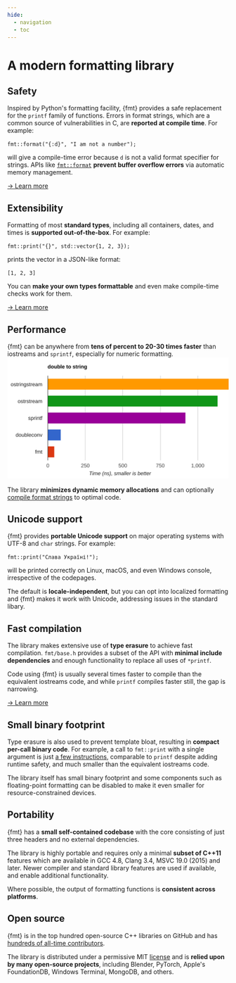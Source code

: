 ```yaml
---
hide:
  - navigation
  - toc
---
```


# A modern formatting library

<div class="features-container">

<div class="feature">
<h2>Safety</h2>
<p>
  Inspired by Python's formatting facility, {fmt} provides a safe replacement
  for the <code>printf</code> family of functions. Errors in format strings,
  which are a common source of vulnerabilities in C, are <b>reported at
  compile time</b>. For example:

  <pre><code class="language-cpp"
  >fmt::format("{:d}", "I am not a number");</code></pre>

  will give a compile-time error because <code>d</code> is not a valid
  format specifier for strings. APIs like <a href="api/#format">
  <code>fmt::format</code></a> <b>prevent buffer overflow errors</b> via
  automatic memory management.
</p>
<a href="api#compile-time-checks">→ Learn more</a>
</div>

<div class="feature">
<h2>Extensibility</h2>
<p>
  Formatting of most <b>standard types</b>, including all containers, dates,
  and times is <b>supported out-of-the-box</b>. For example:
  
  <pre><code class="language-cpp"
  >fmt::print("{}", std::vector{1, 2, 3});</code></pre>

  prints the vector in a JSON-like format:

  <pre><code>[1, 2, 3]</code></pre>

  You can <b>make your own types formattable</b> and even make compile-time
  checks work for them.
</p>
<a href="api#udt">→ Learn more</a>
</div>

<div class="feature">
<h2>Performance</h2>
<p>
  {fmt} can be anywhere from <b>tens of percent to 20-30 times faster</b> than
  iostreams and <code>sprintf</code>, especially for numeric formatting.

<a href="https://github.com/fmtlib/fmt?tab=readme-ov-file#benchmarks">
<img src="perf.svg">
</a>

  The library <b>minimizes dynamic memory allocations</b> and can optionally
  <a href="api#compile-api">compile format strings</a> to optimal code.
</p>
</div>

<div class="feature">
<h2>Unicode support</h2>
<p>
  {fmt} provides <b>portable Unicode support</b> on major operating systems
  with UTF-8 and <code>char</code> strings. For example:

  <pre><code class="language-cpp"
  >fmt::print("Слава Україні!");</code></pre>

  will be printed correctly on Linux, macOS, and even Windows console,
  irrespective of the codepages.
</p>
<p>
  The default is <b>locale-independent</b>, but you can opt into localized
  formatting and {fmt} makes it work with Unicode, addressing issues in the
  standard libary.
</p>
</div>

<div class="feature">
<h2>Fast compilation</h2>
<p>
  The library makes extensive use of <b>type erasure</b> to achieve fast
  compilation. <code>fmt/base.h</code> provides a subset of the API with
  <b>minimal include dependencies</b> and enough functionality to replace
  all uses of <code>*printf</code>.
</p>
<p>
  Code using {fmt} is usually several times faster to compile than the
  equivalent iostreams code, and while <code>printf</code> compiles faster
  still, the gap is narrowing.
</p>
<a href=
"https://github.com/fmtlib/fmt?tab=readme-ov-file#compile-time-and-code-bloat">
→ Learn more</a>
</div>

<div class="feature">
<h2>Small binary footprint</h2>
<p>
  Type erasure is also used to prevent template bloat, resulting in <b>compact
  per-call binary code</b>. For example, a call to <code>fmt::print</code> with
  a single argument is just <a href="https://godbolt.org/g/TZU4KF">a few
  instructions</a>, comparable to <code>printf</code> despite adding
  runtime safety, and much smaller than the equivalent iostreams code.
</p>
<p>
  The library itself has small binary footprint and some components such as
  floating-point formatting can be disabled to make it even smaller for
  resource-constrained devices.
</p>
</div>

<div class="feature">
<h2>Portability</h2>
<p>
  {fmt} has a <b>small self-contained codebase</b> with the core consisting of
  just three headers and no external dependencies.
</p>
<p>
  The library is highly portable and requires only a minimal <b>subset of
  C++11</b> features which are available in GCC 4.8, Clang 3.4, MSVC 19.0
  (2015) and later. Newer compiler and standard library features are used
  if available, and enable additional functionality.
</p>
<p>
  Where possible, the output of formatting functions is <b>consistent across
  platforms</b>.
</p>
</p>
</div>

<div class="feature">
<h2>Open source</h2>
<p>
  {fmt} is in the top hundred open-source C++ libraries on GitHub and has
  <a href="https://github.com/fmtlib/fmt/graphs/contributors">hundreds of
  all-time contributors</a>.
</p>
<p>
  The library is distributed under a permissive MIT
  <a href="https://github.com/fmtlib/fmt#license">license</a> and is
  <b>relied upon by many open-source projects</b>, including Blender, PyTorch,
  Apple's FoundationDB, Windows Terminal, MongoDB, and others.
</p>
</div>

</div>
